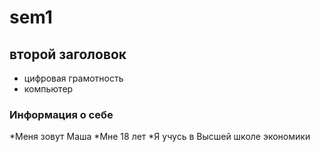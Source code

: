 # sem1
## второй заголовок
* цифровая грамотность
* компьютер
### **Информация о себе**
*Меня зовут Маша
*Мне 18 лет
*Я учусь в Высшей школе экономики
